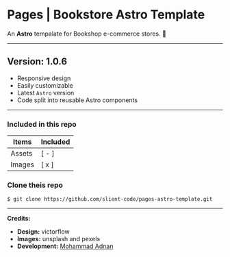 # Pages | Bookstore Astro Template

An **Astro** tempalate for Bookshop e-commerce stores. 🚀

---

## **Version: 1.0.6**

- Responsive design
- Easily customizable
- Latest `Astro` version
- Code split into reusable Astro components

---

### **Included in this repo**

| Items  | Included |
| ------ | -------- |
| Assets | [ - ]    |
| Images | [ x ]    |

### Clone theis repo

`$ git clone https://github.com/slient-code/pages-astro-template.git`

---

**Credits:**

- **Design:** victorflow
- **Images:** unsplash and pexels
- **Development:** [Mohammad Adnan](https://facebook.com/mohammad.adnan.amin)
